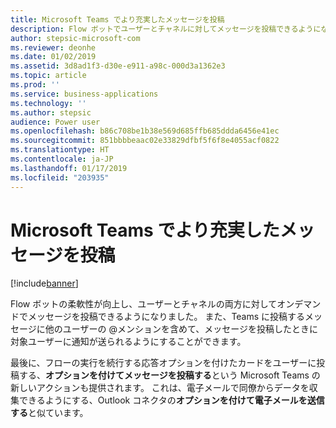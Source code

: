 ```yaml
---
title: Microsoft Teams でより充実したメッセージを投稿
description: Flow ボットでユーザーとチャネルに対してメッセージを投稿できるようになり、メッセージにアクション可能なオプションを含められるようになりました。
author: stepsic-microsoft-com
ms.reviewer: deonhe
ms.date: 01/02/2019
ms.assetid: 3d8ad1f3-d30e-e911-a98c-000d3a1362e3
ms.topic: article
ms.prod: ''
ms.service: business-applications
ms.technology: ''
ms.author: stepsic
audience: Power user
ms.openlocfilehash: b86c708be1b38e569d685ffb685ddda6456e41ec
ms.sourcegitcommit: 851bbbbeaac02e33829dfbf5f6f8e4055acf0822
ms.translationtype: HT
ms.contentlocale: ja-JP
ms.lasthandoff: 01/17/2019
ms.locfileid: "203935"
---
```

# <a name="post-richer-messages-in-microsoft-teams"></a>Microsoft Teams でより充実したメッセージを投稿


[!include[banner](../../includes/banner.md)]

Flow ボットの柔軟性が向上し、ユーザーとチャネルの両方に対してオンデマンドでメッセージを投稿できるようになりました。 また、Teams に投稿するメッセージに他のユーザーの \@メンションを含めて、メッセージを投稿したときに対象ユーザーに通知が送られるようにすることができます。

最後に、フローの実行を続行する応答オプションを付けたカードをユーザーに投稿する、**オプションを付けてメッセージを投稿する**という Microsoft Teams の新しいアクションも提供されます。 これは、電子メールで同僚からデータを収集できるようにする、Outlook コネクタの**オプションを付けて電子メールを送信する**と似ています。
